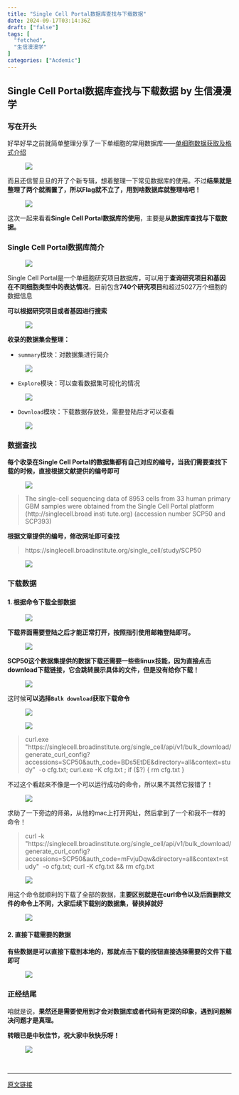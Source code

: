 ```yaml
---
title: "Single Cell Portal数据库查找与下载数据"
date: 2024-09-17T03:14:36Z
draft: ["false"]
tags: [
  "fetched",
  "生信漫漫学"
]
categories: ["Acdemic"]
---
```

Single Cell Portal数据库查找与下载数据 by 生信漫漫学
------
<div><section data-tool="mdnice编辑器" data-website="https://www.mdnice.com"><h3 data-tool="mdnice编辑器"><span></span><span></span><span>写在开头</span><span></span></h3><p data-tool="mdnice编辑器">好早好早之前就简单整理分享了一下单细胞的常用数据库——<a href="https://mp.weixin.qq.com/s?__biz=MzkxOTI0Mjc3Mw==&amp;mid=2247486028&amp;idx=1&amp;sn=9585a56be132a225d8d70b43725b9758&amp;scene=21#wechat_redirect" data-linktype="2">单细胞数据获取及格式介绍</a></p><figure data-tool="mdnice编辑器"><img data-imgfileid="100005770" data-ratio="1.1520417028670722" data-src="https://mmbiz.qpic.cn/sz_mmbiz_png/icQem1PXnP9aKkEliaGmMhWMt8yNw1N2WHBDr0lAr5ic4IvEtKILXvaHWWiatoZ0FXfGkSg3Q11jiautevpUl9VNIVQ/640?wx_fmt=png&amp;from=appmsg" data-type="png" data-w="1151" src="https://mmbiz.qpic.cn/sz_mmbiz_png/icQem1PXnP9aKkEliaGmMhWMt8yNw1N2WHBDr0lAr5ic4IvEtKILXvaHWWiatoZ0FXfGkSg3Q11jiautevpUl9VNIVQ/640?wx_fmt=png&amp;from=appmsg"></figure><p data-tool="mdnice编辑器">而且还信誓旦旦的开了个新专辑，想着整理一下常见数据库的使用。不过<strong>结果就是整理了两个就搁置了，所以Flag就不立了，用到啥数据库就整理啥吧！</strong></p><figure data-tool="mdnice编辑器"><img data-imgfileid="100005766" data-ratio="0.5649546827794562" data-src="https://mmbiz.qpic.cn/sz_mmbiz_png/icQem1PXnP9aKkEliaGmMhWMt8yNw1N2WH7qI59lXYp1NugBlxxo43ryRcg3j0TKjSwrndOWibTw9lNJkYGorFkbw/640?wx_fmt=png&amp;from=appmsg" data-type="png" data-w="993" src="https://mmbiz.qpic.cn/sz_mmbiz_png/icQem1PXnP9aKkEliaGmMhWMt8yNw1N2WH7qI59lXYp1NugBlxxo43ryRcg3j0TKjSwrndOWibTw9lNJkYGorFkbw/640?wx_fmt=png&amp;from=appmsg"></figure><p data-tool="mdnice编辑器">这次一起来看看<strong>Single Cell Portal数据库的使用</strong>，主要是<strong>从数据库查找与下载数据。</strong></p><h3 data-tool="mdnice编辑器"><span></span><span></span><span>Single Cell Portal数据库简介</span><span></span></h3><figure data-tool="mdnice编辑器"><img data-imgfileid="100005768" data-ratio="0.4797687861271676" data-src="https://mmbiz.qpic.cn/sz_mmbiz_png/icQem1PXnP9aKkEliaGmMhWMt8yNw1N2WHUbwGugjJtUVZiakmBNvFBgrytrloFEdO0f9S9YeUfhqI2QvXmhGCN9g/640?wx_fmt=png&amp;from=appmsg" data-type="png" data-w="1903" src="https://mmbiz.qpic.cn/sz_mmbiz_png/icQem1PXnP9aKkEliaGmMhWMt8yNw1N2WHUbwGugjJtUVZiakmBNvFBgrytrloFEdO0f9S9YeUfhqI2QvXmhGCN9g/640?wx_fmt=png&amp;from=appmsg"></figure><p data-tool="mdnice编辑器">Single Cell Portal是一个单细胞研究项目数据库，可以用于<strong>查询研究项目和基因在不同细胞类型中的表达情况</strong>，目前包含<strong>740个研究项目</strong>和超过5027万个细胞的数据信息</p><p data-tool="mdnice编辑器"><strong>可以根据研究项目或者基因进行搜索</strong></p><figure data-tool="mdnice编辑器"><img data-imgfileid="100005769" data-ratio="0.5907310704960835" data-src="https://mmbiz.qpic.cn/sz_mmbiz_png/icQem1PXnP9aKkEliaGmMhWMt8yNw1N2WH0xhMzsBqwHczv4ELm6bAB5nJCUXGLb6Jo0EhfEPGuxialoo6CjRLwFA/640?wx_fmt=png&amp;from=appmsg" data-type="png" data-w="1532" src="https://mmbiz.qpic.cn/sz_mmbiz_png/icQem1PXnP9aKkEliaGmMhWMt8yNw1N2WH0xhMzsBqwHczv4ELm6bAB5nJCUXGLb6Jo0EhfEPGuxialoo6CjRLwFA/640?wx_fmt=png&amp;from=appmsg"></figure><p data-tool="mdnice编辑器"><strong>收录的数据集会整理：</strong></p><ul data-tool="mdnice编辑器"><li><section><code>summary</code>模块：对数据集进行简介</section></li></ul><figure data-tool="mdnice编辑器"><img data-imgfileid="100005767" data-ratio="0.3254250691973112" data-src="https://mmbiz.qpic.cn/sz_mmbiz_png/icQem1PXnP9aKkEliaGmMhWMt8yNw1N2WHpABQiaZTyTqAicfAY8edEYVaP1LSKL0AgITaFSpaGHgicYPRpWhSvoVaA/640?wx_fmt=png&amp;from=appmsg" data-type="png" data-w="2529" src="https://mmbiz.qpic.cn/sz_mmbiz_png/icQem1PXnP9aKkEliaGmMhWMt8yNw1N2WHpABQiaZTyTqAicfAY8edEYVaP1LSKL0AgITaFSpaGHgicYPRpWhSvoVaA/640?wx_fmt=png&amp;from=appmsg"></figure><ul data-tool="mdnice编辑器"><li><section><code>Explore</code>模块：可以查看数据集可视化的情况</section></li></ul><figure data-tool="mdnice编辑器"><img data-imgfileid="100005774" data-ratio="0.477982385908727" data-src="https://mmbiz.qpic.cn/sz_mmbiz_png/icQem1PXnP9aKkEliaGmMhWMt8yNw1N2WH2FwITtibn04YLPuJ5aTkoyfQAAPVmjI27duVOHrR3V3Y1uRbfJfe3icQ/640?wx_fmt=png&amp;from=appmsg" data-type="png" data-w="2498" src="https://mmbiz.qpic.cn/sz_mmbiz_png/icQem1PXnP9aKkEliaGmMhWMt8yNw1N2WH2FwITtibn04YLPuJ5aTkoyfQAAPVmjI27duVOHrR3V3Y1uRbfJfe3icQ/640?wx_fmt=png&amp;from=appmsg"></figure><ul data-tool="mdnice编辑器"><li><section><code>Download</code>模块：下载数据存放处，需要登陆后才可以查看</section></li></ul><figure data-tool="mdnice编辑器"><img data-imgfileid="100005772" data-ratio="0.41899881750098544" data-src="https://mmbiz.qpic.cn/sz_mmbiz_png/icQem1PXnP9aKkEliaGmMhWMt8yNw1N2WHYetU0AM6qMicTYbIjfjklN6nKMZvpia4Z5Uko1n2RdE2jB9mF2Fdepdg/640?wx_fmt=png&amp;from=appmsg" data-type="png" data-w="2537" src="https://mmbiz.qpic.cn/sz_mmbiz_png/icQem1PXnP9aKkEliaGmMhWMt8yNw1N2WHYetU0AM6qMicTYbIjfjklN6nKMZvpia4Z5Uko1n2RdE2jB9mF2Fdepdg/640?wx_fmt=png&amp;from=appmsg"></figure><h3 data-tool="mdnice编辑器"><span></span><span></span><span>数据查找</span><span></span></h3><p data-tool="mdnice编辑器"><strong>每个收录在Single Cell Portal的数据集都有自己对应的编号，当我们需要查找下载的时候，直接根据文献提供的编号即可</strong></p><figure data-tool="mdnice编辑器"><img data-imgfileid="100005771" data-ratio="0.8338727076591155" data-src="https://mmbiz.qpic.cn/sz_mmbiz_png/icQem1PXnP9aKkEliaGmMhWMt8yNw1N2WHiaTicHOVTmWBLhpYzCThqRKAha48N6cmMgqzIWP6r0j4F3V2YbOmUWAQ/640?wx_fmt=png&amp;from=appmsg" data-type="png" data-w="927" src="https://mmbiz.qpic.cn/sz_mmbiz_png/icQem1PXnP9aKkEliaGmMhWMt8yNw1N2WHiaTicHOVTmWBLhpYzCThqRKAha48N6cmMgqzIWP6r0j4F3V2YbOmUWAQ/640?wx_fmt=png&amp;from=appmsg"></figure><blockquote data-tool="mdnice编辑器"><span></span><p>The single-cell sequencing data of 8953 cells from 33 human primary GBM samples were obtained from the Single Cell Portal platform (http://singlecell.broad insti tute.org) (accession number SCP50 and SCP393)</p></blockquote><p data-tool="mdnice编辑器"><strong>根据文章提供的编号，修改网址即可查找</strong></p><blockquote data-tool="mdnice编辑器"><span></span><p>https://singlecell.broadinstitute.org/single_cell/study/SCP50</p></blockquote><figure data-tool="mdnice编辑器"><img data-imgfileid="100005775" data-ratio="0.6030170702659786" data-src="https://mmbiz.qpic.cn/sz_mmbiz_png/icQem1PXnP9aKkEliaGmMhWMt8yNw1N2WHv79oozc1UrHK2vz3f17p6GWce8kjdlPmNVy30BSTRhMMwiao2ohhyhw/640?wx_fmt=png&amp;from=appmsg" data-type="png" data-w="2519" src="https://mmbiz.qpic.cn/sz_mmbiz_png/icQem1PXnP9aKkEliaGmMhWMt8yNw1N2WHv79oozc1UrHK2vz3f17p6GWce8kjdlPmNVy30BSTRhMMwiao2ohhyhw/640?wx_fmt=png&amp;from=appmsg"></figure><h3 data-tool="mdnice编辑器"><span></span><span></span><span>下载数据</span><span></span></h3><h4 data-tool="mdnice编辑器"><span></span><span>1. 根据命令下载全部数据</span><span></span></h4><figure data-tool="mdnice编辑器"><img data-imgfileid="100005773" data-ratio="0.2962962962962963" data-src="https://mmbiz.qpic.cn/sz_mmbiz_png/icQem1PXnP9aKkEliaGmMhWMt8yNw1N2WHsCmWcnGqSTpqcbkGYJVicGB17pjmiaVkaR6QvPUTfjV8bNTlw5G30CKg/640?wx_fmt=png&amp;from=appmsg" data-type="png" data-w="2538" src="https://mmbiz.qpic.cn/sz_mmbiz_png/icQem1PXnP9aKkEliaGmMhWMt8yNw1N2WHsCmWcnGqSTpqcbkGYJVicGB17pjmiaVkaR6QvPUTfjV8bNTlw5G30CKg/640?wx_fmt=png&amp;from=appmsg"></figure><p data-tool="mdnice编辑器"><strong>下载界面需要登陆之后才能正常打开，按照指引使用邮箱登陆即可。</strong></p><figure data-tool="mdnice编辑器"><img data-imgfileid="100005779" data-ratio="0.44310060472787244" data-src="https://mmbiz.qpic.cn/sz_mmbiz_png/icQem1PXnP9aKkEliaGmMhWMt8yNw1N2WH2H3OTa3QgY89R9eaEiawia6jzZOI3SVXLX3LKF7YPoZP3LZOHWvvfBag/640?wx_fmt=png&amp;from=appmsg" data-type="png" data-w="1819" src="https://mmbiz.qpic.cn/sz_mmbiz_png/icQem1PXnP9aKkEliaGmMhWMt8yNw1N2WH2H3OTa3QgY89R9eaEiawia6jzZOI3SVXLX3LKF7YPoZP3LZOHWvvfBag/640?wx_fmt=png&amp;from=appmsg"></figure><p data-tool="mdnice编辑器"><strong>SCP50这个数据集提供的数据下载还需要一些些linux技能，因为直接点击download下载链接，它会跳转展示具体的文件，但是没有给你下载！</strong></p><figure data-tool="mdnice编辑器"><img data-imgfileid="100005777" data-ratio="1.2415966386554622" data-src="https://mmbiz.qpic.cn/sz_mmbiz_png/icQem1PXnP9aKkEliaGmMhWMt8yNw1N2WHATXdLX0P0tWNQvQwZicFibbfVGowAWVmBAShchLClbso8uiar4zoichKPg/640?wx_fmt=png&amp;from=appmsg" data-type="png" data-w="952" src="https://mmbiz.qpic.cn/sz_mmbiz_png/icQem1PXnP9aKkEliaGmMhWMt8yNw1N2WHATXdLX0P0tWNQvQwZicFibbfVGowAWVmBAShchLClbso8uiar4zoichKPg/640?wx_fmt=png&amp;from=appmsg"></figure><p data-tool="mdnice编辑器">这时候<strong>可以选择<code>Bulk download</code>获取下载命令</strong></p><figure data-tool="mdnice编辑器"><img data-imgfileid="100005776" data-ratio="0.2357563850687623" data-src="https://mmbiz.qpic.cn/sz_mmbiz_png/icQem1PXnP9aKkEliaGmMhWMt8yNw1N2WHIjfyaIicwgS3cNq0UMWKYgjODUhNON2GNYV2GuGSK7VzPFF7ebm8YJw/640?wx_fmt=png&amp;from=appmsg" data-type="png" data-w="2545" src="https://mmbiz.qpic.cn/sz_mmbiz_png/icQem1PXnP9aKkEliaGmMhWMt8yNw1N2WHIjfyaIicwgS3cNq0UMWKYgjODUhNON2GNYV2GuGSK7VzPFF7ebm8YJw/640?wx_fmt=png&amp;from=appmsg"></figure><figure data-tool="mdnice编辑器"><img data-imgfileid="100005778" data-ratio="0.2942618930848455" data-src="https://mmbiz.qpic.cn/sz_mmbiz_png/icQem1PXnP9aKkEliaGmMhWMt8yNw1N2WHJ0XWgLGYYYrUjUvezEx4xwkcPY8Xg4dhkkhPic2mBM8sK3oILEKoiagg/640?wx_fmt=png&amp;from=appmsg" data-type="png" data-w="2039" src="https://mmbiz.qpic.cn/sz_mmbiz_png/icQem1PXnP9aKkEliaGmMhWMt8yNw1N2WHJ0XWgLGYYYrUjUvezEx4xwkcPY8Xg4dhkkhPic2mBM8sK3oILEKoiagg/640?wx_fmt=png&amp;from=appmsg"></figure><blockquote data-tool="mdnice编辑器"><span></span><p>curl.exe "https://singlecell.broadinstitute.org/single_cell/api/v1/bulk_download/generate_curl_config?accessions=SCP50&amp;auth_code=BDs5EtDE&amp;directory=all&amp;context=study"  -o cfg.txt; curl.exe -K cfg.txt ; if ($?) { rm cfg.txt }</p></blockquote><p data-tool="mdnice编辑器">不过这个看起来不像是一个可以运行成功的命令，所以果不其然它报错了！</p><figure data-tool="mdnice编辑器"><img data-imgfileid="100005780" data-ratio="0.5786393562545721" data-src="https://mmbiz.qpic.cn/sz_mmbiz_png/icQem1PXnP9aKkEliaGmMhWMt8yNw1N2WH9cvkAOYtyzetzQ0FcdGeicogCPfjwcPHufLzwsZ0YC1SmRpaF9fA04A/640?wx_fmt=png&amp;from=appmsg" data-type="png" data-w="1367" src="https://mmbiz.qpic.cn/sz_mmbiz_png/icQem1PXnP9aKkEliaGmMhWMt8yNw1N2WH9cvkAOYtyzetzQ0FcdGeicogCPfjwcPHufLzwsZ0YC1SmRpaF9fA04A/640?wx_fmt=png&amp;from=appmsg"></figure><p data-tool="mdnice编辑器">求助了一下旁边的师弟，从他的mac上打开网址，然后拿到了一个和我不一样的命令！</p><blockquote data-tool="mdnice编辑器"><span></span><p>curl -k "https://singlecell.broadinstitute.org/single_cell/api/v1/bulk_download/generate_curl_config?accessions=SCP50&amp;auth_code=mFvjuDqw&amp;directory=all&amp;context=study"  -o cfg.txt; curl -K cfg.txt &amp;&amp; rm cfg.txt</p></blockquote><figure data-tool="mdnice编辑器"><img data-imgfileid="100005783" data-ratio="0.21322436849925705" data-src="https://mmbiz.qpic.cn/sz_mmbiz_png/icQem1PXnP9aKkEliaGmMhWMt8yNw1N2WHibNXVA5iaSTicUiaXL0RuUH4EsHI04yCg2Qk9hXpTPHLR4pL5JdXY9BK9A/640?wx_fmt=png&amp;from=appmsg" data-type="png" data-w="1346" src="https://mmbiz.qpic.cn/sz_mmbiz_png/icQem1PXnP9aKkEliaGmMhWMt8yNw1N2WHibNXVA5iaSTicUiaXL0RuUH4EsHI04yCg2Qk9hXpTPHLR4pL5JdXY9BK9A/640?wx_fmt=png&amp;from=appmsg"></figure><p data-tool="mdnice编辑器">用这个命令就顺利的下载了全部的数据，<strong>主要区别就是在curl命令以及后面删除文件的命令上不同，大家后续下载别的数据集，替换掉就好</strong></p><figure data-tool="mdnice编辑器"><img data-imgfileid="100005782" data-ratio="0.7451612903225806" data-src="https://mmbiz.qpic.cn/sz_mmbiz_png/icQem1PXnP9aKkEliaGmMhWMt8yNw1N2WHWUnuXYIKplpibcVpTAhtMbc3tRbFkpyzGd9gVOT5LARL9L68DP2uM2Q/640?wx_fmt=png&amp;from=appmsg" data-type="png" data-w="310" src="https://mmbiz.qpic.cn/sz_mmbiz_png/icQem1PXnP9aKkEliaGmMhWMt8yNw1N2WHWUnuXYIKplpibcVpTAhtMbc3tRbFkpyzGd9gVOT5LARL9L68DP2uM2Q/640?wx_fmt=png&amp;from=appmsg"></figure><h4 data-tool="mdnice编辑器"><span></span><span>2. 直接下载需要的数据</span><span></span></h4><p data-tool="mdnice编辑器"><strong>有些数据是可以直接下载到本地的，那就点击下载的按钮直接选择需要的文件下载即可</strong></p><figure data-tool="mdnice编辑器"><img data-imgfileid="100005785" data-ratio="0.5412329863891113" data-src="https://mmbiz.qpic.cn/sz_mmbiz_png/icQem1PXnP9aKkEliaGmMhWMt8yNw1N2WHkDysLSI5Sn4PfVy1s8YKSpJlqcJoYcXSpa4opQw22f7LPJQRlCFjVw/640?wx_fmt=png&amp;from=appmsg" data-type="png" data-w="2498" src="https://mmbiz.qpic.cn/sz_mmbiz_png/icQem1PXnP9aKkEliaGmMhWMt8yNw1N2WHkDysLSI5Sn4PfVy1s8YKSpJlqcJoYcXSpa4opQw22f7LPJQRlCFjVw/640?wx_fmt=png&amp;from=appmsg"></figure><h3 data-tool="mdnice编辑器"><span></span><span></span><span>正经结尾</span><span></span></h3><p data-tool="mdnice编辑器">咱就是说，<strong>果然还是需要使用到才会对数据库或者代码有更深的印象，遇到问题解决问题才是真理。</strong></p><p data-tool="mdnice编辑器"><strong>转眼已是中秋佳节，祝大家中秋快乐呀！</strong></p><figure data-tool="mdnice编辑器"><img data-imgfileid="100005784" data-ratio="1.025925925925926" data-src="https://mmbiz.qpic.cn/sz_mmbiz_jpg/icQem1PXnP9aKkEliaGmMhWMt8yNw1N2WHes10u4pC0OW0qo2jx9g2KiaGjtEiaOJD8UibaCyAmXPzoRVvPBU7X0cdg/640?wx_fmt=jpeg&amp;from=appmsg" data-type="jpeg" data-w="1080" src="https://mmbiz.qpic.cn/sz_mmbiz_jpg/icQem1PXnP9aKkEliaGmMhWMt8yNw1N2WHes10u4pC0OW0qo2jx9g2KiaGjtEiaOJD8UibaCyAmXPzoRVvPBU7X0cdg/640?wx_fmt=jpeg&amp;from=appmsg"></figure></section><p><br></p><p><mp-style-type data-value="3"></mp-style-type></p></div>  
<hr>
<a href="https://mp.weixin.qq.com/s/4p0-tV1XYb-k5pGcD_H9cw",target="_blank" rel="noopener noreferrer">原文链接</a>
